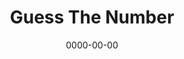 ---
title: Guess The Number
id: guess-the-number
tech: JavaScript
date: 0000-00-00
link: https://z-c-code.github.io/guess-the-number/
linktext: Play
---